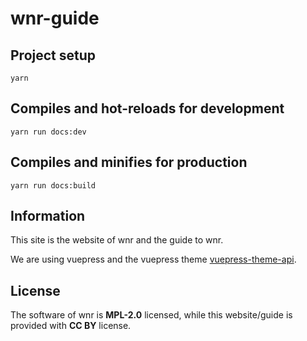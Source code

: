# wnr-guide

## Project setup

```shell
yarn
```

## Compiles and hot-reloads for development

```shell
yarn run docs:dev
```

## Compiles and minifies for production

```shell
yarn run docs:build
```

## Information

This site is the website of wnr and the guide to wnr.

We are using vuepress and the vuepress theme [vuepress-theme-api](https://blog.sqrtthree.com/vuepress-theme-api).

## License

The software of wnr is **MPL-2.0** licensed, while this website/guide is provided with **CC BY** license.
